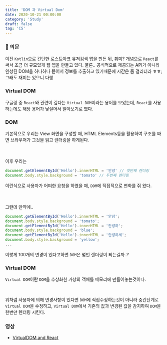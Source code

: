 ```yaml
---
title: 'DOM 과 Virtual Dom'
date: 2020-10-21 00:00:00
category: 'Study'
draft: false
tag: 'CS'
---
```


### 🤔 의문

이전 `Kotlin`으로 간단한 로스트아크 유저검색 앱을 만든 뒤, 취미? 개념으로 `React`를 써서 조금 더 규모있게 웹 앱을 만들고 있다. 물론.. 공식적으로 제공되는 API가 아니라 완성된 DOM을 하나하나 뜯어서 정보를 추출하고 있기때문에 시간은 좀 걸리더라 ㅎㅎ; 그래도 재미는 있으니 다행

### Virtual DOM

구글링 중 `React`와 관련이 깊다는 `Virtual DOM`이라는 용어를 보았는데, `React`를 사용하는데도 해당 용어가 낯설어서 알아보기로 했다.

### DOM

기본적으로 우리는 View 화면을 구성할 때, HTML Elements등을 활용하여 구조를 짜면 브라우저가 그것을 읽고 렌더링을 하게된다.

<br>
<br>
이후 우리는

```javascript
document.getElementById('Hello').innerHTML = '안녕' // 첫번째 렌더링
document.body.style.background = 'tomato' // 두번째 렌더링
```

이런식으로 사용자가 어떠한 요청을 하였을 때, `DOM`에 직접적으로 변화를 줘 왔다.

<br>
<br>
그런데 만약에..

```javascript
document.getElementById('Hello').innerHTML = '안녕';
document.body.style.background = 'tomato';
document.getElementById('Hello').innerHTML = '안녕하';
document.body.style.background = 'blue';
document.getElementById('Hello').innerHTML = '안녕하세';
document.body.style.background = 'yellow';
...
```

이렇게 100개의 변경이 있다고하면 `DOM`은 몇번 렌더링이 되는걸까..?

### Virtual DOM

`Virtual DOM`이란 `DOM`을 추상화한 가상의 객체를 메모리에 만들어놓는것이다.

<br>

위처럼 사용자에 의해 변경사항이 있다면 `DOM`에 직접수정하는것이 아니라 중간단계로 `Virtual DOM`을 수정하고, `Virtual DOM`에서 기존의 값과 변경된 값을 감지하여 `DOM`을 한번만 렌더링 시킨다.

### 영상

- [VirtualDOM and React](https://www.youtube.com/watch?v=muc2ZF0QIO4)
